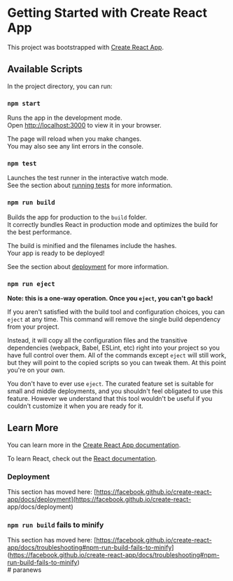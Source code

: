 # Getting Started with Create React App<br>

This project was bootstrapped with [Create React App](https://github.com/facebook/create-react-app).<br>

## Available Scripts<br>

In the project directory, you can run:<br>

### `npm start`<br>

Runs the app in the development mode.<br>
Open [http://localhost:3000](http://localhost:3000) to view it in your browser.<br>

The page will reload when you make changes.<br>
You may also see any lint errors in the console.

### `npm test`<br>

Launches the test runner in the interactive watch mode.<br>
See the section about [running tests](https://facebook.github.io/create-react-app/docs/running-tests) for more information.<br>

### `npm run build`<br>

Builds the app for production to the `build` folder.<br>
It correctly bundles React in production mode and optimizes the build for the best performance.<br>

The build is minified and the filenames include the hashes.<br>
Your app is ready to be deployed!<br>

See the section about [deployment](https://facebook.github.io/create-react-app/docs/deployment) for more information.<br>

### `npm run eject`<br>

**Note: this is a one-way operation. Once you `eject`, you can't go back!**<br>

If you aren't satisfied with the build tool and configuration choices, you can `eject` at any time. This command will remove the single build dependency from your project.<br>

Instead, it will copy all the configuration files and the transitive dependencies (webpack, Babel, ESLint, etc) right into your project so you have full control over them. All of the commands except `eject` will still work, but they will point to the copied scripts so you can tweak them. At this point you're on your own.<br>

You don't have to ever use `eject`. The curated feature set is suitable for small and middle deployments, and you shouldn't feel obligated to use this feature. However we understand that this tool wouldn't be useful if you couldn't customize it when you are ready for it.

## Learn More<br>

You can learn more in the [Create React App documentation](https://facebook.github.io/create-react-app/docs/getting-started).<br>

To learn React, check out the [React documentation](https://reactjs.org/).<br>

### Deployment<br>

This section has moved here: [https://facebook.github.io/create-react-app/docs/deployment](https://facebook.github.io/create-react-<br>app/docs/deployment)<br>

### `npm run build` fails to minify<br>

This section has moved here: [https://facebook.github.io/create-react-app/docs/troubleshooting#npm-run-build-fails-to-minify]<br>(https://facebook.github.io/create-react-app/docs/troubleshooting#npm-run-build-fails-to-minify)<br>
#   p a r a n e w s 
 
 
